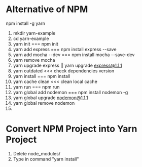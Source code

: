 Alternative of NPM
==================

npm install -g yarn

1. mkdir yarn-example
2. cd yarn-example
3. yarn init === npm init
4. yarn add express === npm install express --save
5. yarn add mocha --dev === npm install mocha --save-dev
6. yarn remove mocha
7. yarn upgrade express || yarn upgrade express@1.1.1
8. yarn outdated <<< check dependencies version
9. yarn install === npm install
10. yarn cache clean <<< clean local cache
11. yarn run === npm run
12. yarn global add nodemon === npm install nodemon -g
13. yarn global upgrade nodemon@1.1.1
14. yarn global remove nodemon
15. 

Convert NPM Project into Yarn Project
=====================================
1. Delete node_modules/
2. Type in command "yarn install"